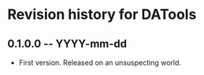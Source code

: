 # Revision history for DATools

## 0.1.0.0  -- YYYY-mm-dd

* First version. Released on an unsuspecting world.
